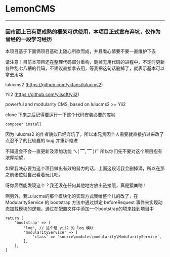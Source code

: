 # LemonCMS
------------
### 因市面上已有更成熟的框架可供使用，本项目正式宣布弃坑，仅作为曾经的一段学习经历

本项目基于下面俩项目基础上随心所欲而成，并且看心情要不要一直维护下去

请注意！目前本项目还在整理代码部分重构，删掉无用代码的进程中，不定时更新各种乱七八糟的代码，不建议直接拿去用，等我把这句话删掉了，就表示基本可以拿去用咯

lulucms2 (https://github.com/yiifans/lulucms2)

Yii2 (https://github.com/yiisoft/yii2)

powerful and modularity CMS, based on lulucms2 >= Yii2

clone 下来之后记得要运行一下这个代码安装必要的库哟
```
composer install 
```

因为 lulucms2 的作者貌似已经弃坑了，所以本兄贵因个人需要就直接扒过来改了点忍不了的比较蠢的 bug 并重新缩进

不知道会不会一直更新及添加功能 ㄟ( ▔, ▔ )ㄏ 所以你们先不要对这个项目抱有浓厚期望，

如果我决心要为这个项目做出有效的努力的话，上面这段话我会删掉滴，所以在那之前诸位就自己看着玩儿吧。

呀你居然能发现这个？我还没在任何其他地方放出链接哦，真是猿粪呐！

啊另外，我Lulucms的那个模块化的实现方式我给整个儿的改了，在 ModularityService 的 bootstrap 方法中通过绑定 beforeRequest 事件来实现动态加载模块的逻辑，通过在配置文件中添加一个bootstrap的项来挂到项目中
```
return [
    'bootstrap' => [
        'log', // 这个是 yii2 的 log 模块
        'modularityService' => [
            'class' => 'source\modules\modularity\ModularityService',
        ],
    ],
]
```
